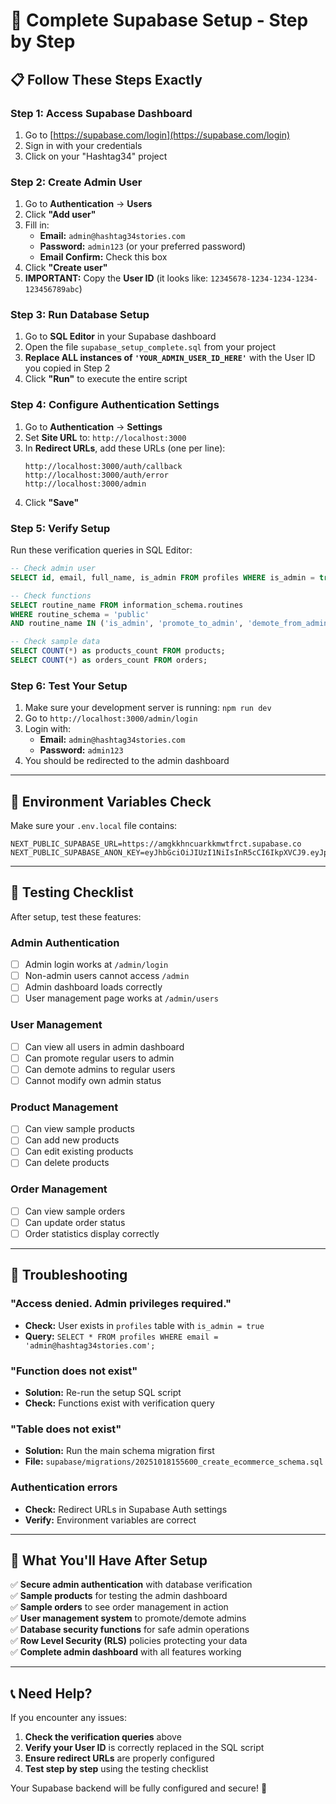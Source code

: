 # 🚀 Complete Supabase Setup - Step by Step

## 📋 **Follow These Steps Exactly**

### **Step 1: Access Supabase Dashboard**
1. Go to [https://supabase.com/login](https://supabase.com/login)
2. Sign in with your credentials
3. Click on your "Hashtag34" project

### **Step 2: Create Admin User**
1. Go to **Authentication** → **Users**
2. Click **"Add user"**
3. Fill in:
   - **Email:** `admin@hashtag34stories.com`
   - **Password:** `admin123` (or your preferred password)
   - **Email Confirm:** Check this box
4. Click **"Create user"**
5. **IMPORTANT:** Copy the **User ID** (it looks like: `12345678-1234-1234-1234-123456789abc`)

### **Step 3: Run Database Setup**
1. Go to **SQL Editor** in your Supabase dashboard
2. Open the file `supabase_setup_complete.sql` from your project
3. **Replace ALL instances of `'YOUR_ADMIN_USER_ID_HERE'`** with the User ID you copied in Step 2
4. Click **"Run"** to execute the entire script

### **Step 4: Configure Authentication Settings**
1. Go to **Authentication** → **Settings**
2. Set **Site URL** to: `http://localhost:3000`
3. In **Redirect URLs**, add these URLs (one per line):
   ```
   http://localhost:3000/auth/callback
   http://localhost:3000/auth/error
   http://localhost:3000/admin
   ```
4. Click **"Save"**

### **Step 5: Verify Setup**
Run these verification queries in SQL Editor:

```sql
-- Check admin user
SELECT id, email, full_name, is_admin FROM profiles WHERE is_admin = true;

-- Check functions
SELECT routine_name FROM information_schema.routines 
WHERE routine_schema = 'public' 
AND routine_name IN ('is_admin', 'promote_to_admin', 'demote_from_admin');

-- Check sample data
SELECT COUNT(*) as products_count FROM products;
SELECT COUNT(*) as orders_count FROM orders;
```

### **Step 6: Test Your Setup**
1. Make sure your development server is running: `npm run dev`
2. Go to `http://localhost:3000/admin/login`
3. Login with:
   - **Email:** `admin@hashtag34stories.com`
   - **Password:** `admin123`
4. You should be redirected to the admin dashboard

---

## 🔧 **Environment Variables Check**

Make sure your `.env.local` file contains:

```env
NEXT_PUBLIC_SUPABASE_URL=https://amgkkhncuarkkmwtfrct.supabase.co
NEXT_PUBLIC_SUPABASE_ANON_KEY=eyJhbGciOiJIUzI1NiIsInR5cCI6IkpXVCJ9.eyJpc3MiOiJzdXBhYmFzZSIsInJlZiI6ImFtZ2traG5jdWFya2ttd3RmcmN0Iiwicm9sZSI6ImFub24iLCJpYXQiOjE3NjA4MDI4NDksImV4cCI6MjA3NjM3ODg0OX0.MuFFuddby6h9pc1Lwh7p1enmWRkES6r5dUFQhJNjG4I
```

---

## 🧪 **Testing Checklist**

After setup, test these features:

### **Admin Authentication**
- [ ] Admin login works at `/admin/login`
- [ ] Non-admin users cannot access `/admin`
- [ ] Admin dashboard loads correctly
- [ ] User management page works at `/admin/users`

### **User Management**
- [ ] Can view all users in admin dashboard
- [ ] Can promote regular users to admin
- [ ] Can demote admins to regular users
- [ ] Cannot modify own admin status

### **Product Management**
- [ ] Can view sample products
- [ ] Can add new products
- [ ] Can edit existing products
- [ ] Can delete products

### **Order Management**
- [ ] Can view sample orders
- [ ] Can update order status
- [ ] Order statistics display correctly

---

## 🚨 **Troubleshooting**

### **"Access denied. Admin privileges required."**
- **Check:** User exists in `profiles` table with `is_admin = true`
- **Query:** `SELECT * FROM profiles WHERE email = 'admin@hashtag34stories.com';`

### **"Function does not exist"**
- **Solution:** Re-run the setup SQL script
- **Check:** Functions exist with verification query

### **"Table does not exist"**
- **Solution:** Run the main schema migration first
- **File:** `supabase/migrations/20251018155600_create_ecommerce_schema.sql`

### **Authentication errors**
- **Check:** Redirect URLs in Supabase Auth settings
- **Verify:** Environment variables are correct

---

## 🎯 **What You'll Have After Setup**

✅ **Secure admin authentication** with database verification  
✅ **Sample products** for testing the admin dashboard  
✅ **Sample orders** to see order management in action  
✅ **User management system** to promote/demote admins  
✅ **Database security functions** for safe admin operations  
✅ **Row Level Security (RLS)** policies protecting your data  
✅ **Complete admin dashboard** with all features working  

---

## 📞 **Need Help?**

If you encounter any issues:

1. **Check the verification queries** above
2. **Verify your User ID** is correctly replaced in the SQL script
3. **Ensure redirect URLs** are properly configured
4. **Test step by step** using the testing checklist

Your Supabase backend will be fully configured and secure! 🚀

